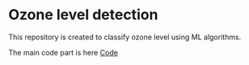 # Ozone level detection
This repository is created to classify ozone level using ML algorithms.

The main code part is here [Code](https://github.com/kamil3di/ozone_level_detection/blob/main/ozone_level_detection.ipynb)

